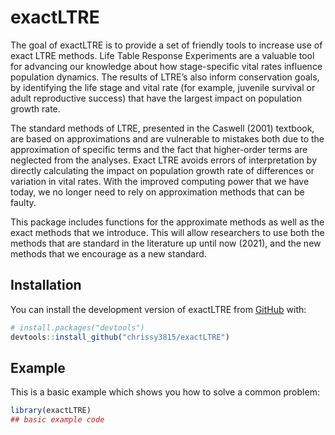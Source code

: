 
<!-- README.md is generated from README.Rmd. Please edit that file -->

# exactLTRE

<!-- badges: start -->
<!-- badges: end -->

The goal of exactLTRE is to provide a set of friendly tools to increase
use of exact LTRE methods. Life Table Response Experiments are a
valuable tool for advancing our knowledge about how stage-specific vital
rates influence population dynamics. The results of LTRE’s also inform
conservation goals, by identifying the life stage and vital rate (for
example, juvenile survival or adult reproductive success) that have the
largest impact on population growth rate.

The standard methods of LTRE, presented in the Caswell (2001) textbook,
are based on approximations and are vulnerable to mistakes both due to
the approximation of specific terms and the fact that higher-order terms
are neglected from the analyses. Exact LTRE avoids errors of
interpretation by directly calculating the impact on population growth
rate of differences or variation in vital rates. With the improved
computing power that we have today, we no longer need to rely on
approximation methods that can be faulty.

This package includes functions for the approximate methods as well as
the exact methods that we introduce. This will allow researchers to use
both the methods that are standard in the literature up until now
(2021), and the new methods that we encourage as a new standard.

## Installation

You can install the development version of exactLTRE from
[GitHub](https://github.com/) with:

``` r
# install.packages("devtools")
devtools::install_github("chrissy3815/exactLTRE")
```

## Example

This is a basic example which shows you how to solve a common problem:

``` r
library(exactLTRE)
## basic example code
```

<!-- What is special about using `README.Rmd` instead of just `README.md`? You can include R chunks like so: -->
<!-- ```{r cars} -->
<!-- summary(cars) -->
<!-- ``` -->
<!-- You'll still need to render `README.Rmd` regularly, to keep `README.md` up-to-date. `devtools::build_readme()` is handy for this. You could also use GitHub Actions to re-render `README.Rmd` every time you push. An example workflow can be found here: <https://github.com/r-lib/actions/tree/v1/examples>. -->
<!-- You can also embed plots, for example: -->
<!-- ```{r pressure, echo = FALSE} -->
<!-- plot(pressure) -->
<!-- ``` -->
<!-- In that case, don't forget to commit and push the resulting figure files, so they display on GitHub and CRAN. -->
